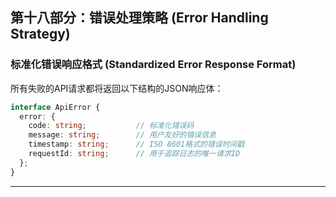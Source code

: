## **第十八部分：错误处理策略 (Error Handling Strategy)**

### **标准化错误响应格式 (Standardized Error Response Format)**

所有失败的API请求都将返回以下结构的JSON响应体：

```typescript
interface ApiError {
  error: {
    code: string;           // 标准化错误码
    message: string;        // 用户友好的错误信息
    timestamp: string;      // ISO 8601格式的错误时间戳
    requestId: string;      // 用于追踪日志的唯一请求ID
  };
}
```

***
